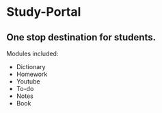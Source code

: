 # Study-Portal
## One stop destination for students.

Modules included:
  - Dictionary
  - Homework
  - Youtube
  - To-do
  - Notes
  - Book

